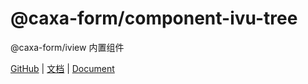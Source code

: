 # @caxa-form/component-ivu-tree

@caxa-form/iview 内置组件

[GitHub](https://github.com/wangjing11260/form-create) | [文档](http://form-create.com/v2/) | [Document](http://form-create.com/en/v2/)

